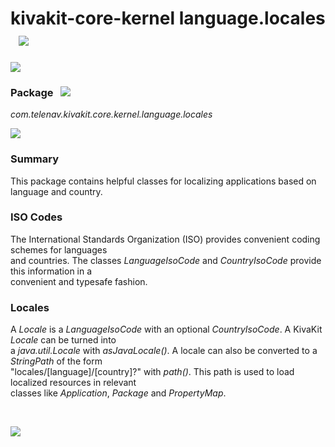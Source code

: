 # kivakit-core-kernel language.locales &nbsp; ![](https://telenav.github.io/telenav-assets/images/icons/world-40.png)

![](https://telenav.github.io/telenav-assets/images/separators/horizontal-line.png)

### Package &nbsp; ![](https://telenav.github.io/telenav-assets/images/icons/box-24.png)

*com.telenav.kivakit.core.kernel.language.locales*

![](https://telenav.github.io/telenav-assets/images/separators/horizontal-line.png)

### Summary

This package contains helpful classes for localizing applications based on language and country.

### ISO Codes

The International Standards Organization (ISO) provides convenient coding schemes for languages  
and countries. The classes *LanguageIsoCode* and *CountryIsoCode* provide this information in a  
convenient and typesafe fashion.

### Locales

A *Locale* is a *LanguageIsoCode* with an optional *CountryIsoCode*. A KivaKit *Locale* can be turned into  
a *java.util.Locale* with *asJavaLocale()*. A locale can also be converted to a *StringPath* of the form   
"locales/[language]/[country]?" with *path()*. This path is used to load localized resources in relevant  
classes like *Application*, *Package* and *PropertyMap*.

<br/>

![](https://telenav.github.io/telenav-assets/images/separators/horizontal-line.png)
